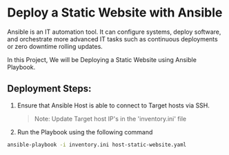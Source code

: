 # Deploy a Static Website with Ansible

Ansible is an IT automation tool. It can configure systems, deploy software, and orchestrate more advanced IT tasks such as continuous deployments or zero downtime rolling updates.

In this Project, We will be Deploying a Static Website using Ansible Playbook.

## Deployment Steps:

1. Ensure that Ansible Host is able to connect to Target hosts via SSH.
    > Note: Update Target host IP's in the 'inventory.ini' file
2. Run the Playbook using the following command
``` bash
ansible-playbook -i inventory.ini host-static-website.yaml
```
